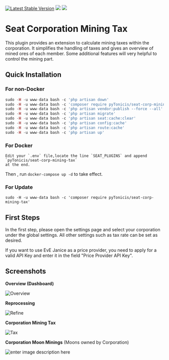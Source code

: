 [![Latest Stable Version](http://img.shields.io/packagist/v/pytonicis/seat-corp-mining-tax.svg?style=flat-square)]()
![](https://img.shields.io/badge/SeAT-4.0.x-blueviolet?style=flat-square)
![](https://img.shields.io/github/license/H4zz4rdDev/seat-buyback?style=flat-square)

# Seat Corporation Mining Tax

This plugin provides an extension to calculate mining taxes within the corporation. It simplifies the handling of taxes and gives an overview of mined ores of each member. Some additional features will very helpful to control the mining part.


## Quick Installation

### For non-Docker
```php
sudo -H -u www-data bash -c 'php artisan down'
sudo -H -u www-data bash -c 'composer require pyTonicis/seat-corp-mining-tax'
sudo -H -u www-data bash -c 'php artisan vendor:publish --force --all'
sudo -H -u www-data bash -c 'php artisan migrate'
sudo -H -u www-data bash -c 'php artisan seat:cache:clear'
sudo -H -u www-data bash -c 'php artisan config:cache'
sudo -H -u www-data bash -c 'php artisan route:cache'
sudo -H -u www-data bash -c 'php artisan up'
```
### For Docker

```
Edit your `.env` file,locate the line `SEAT_PLUGINS` and append `pyTonicis/seat-corp-mining-tax`
at the end.
```

Then , run `docker-compose up -d` to take effect.

### For Update

```
sudo -H -u www-data bash -c 'composer require pyTonicis/seat-corp-mining-tax'
```

## First Steps
In the first step, please open the settings page and select your corporation under the global settings. All other settings such as tax rate can be set as desired.

If you want to use EvE Janice as a price provider, you need to apply for a valid API Key and enter it in the field "Price Provider API Key".

## Screenshots

**Overview (Dashboard)**

![Overview](https://i.imgur.com/X09UX7R.png)

**Reprocessing**

![Refine](https://i.imgur.com/55wWf94.png)

**Corporation Mining Tax**

![Tax](https://i.imgur.com/FnGhI5E.png)

**Corporation Moon Minings** (Moons owned by Corporation)

![enter image description here](https://i.imgur.com/CBGBZ7a.png)